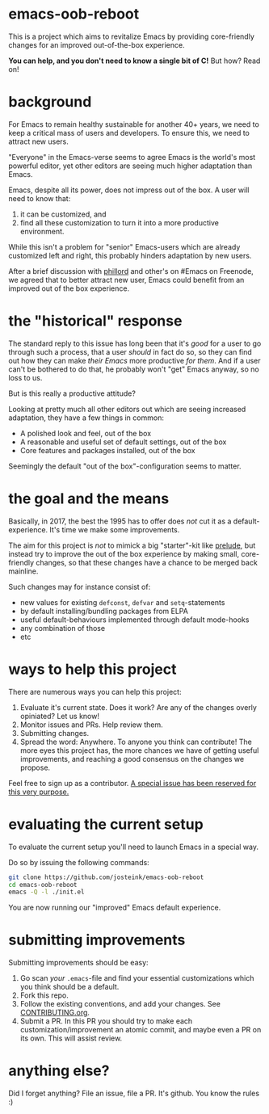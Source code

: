 # emacs-oob-reboot

This is a project which aims to revitalize Emacs by providing core-friendly changes for an improved out-of-the-box experience.

**You can help, and you don't need to know a single bit of C!** But how? Read on!

# background

For Emacs to remain healthy sustainable for another 40+ years, we need to keep a critical mass of users and developers. To ensure this, we need to attract new users.

"Everyone" in the Emacs-verse seems to agree Emacs is the world's most powerful editor, yet other editors are seeing much higher adaptation than Emacs.

Emacs, despite all its power, does not impress out of the box. A user will need to know that:

1. it can be customized, and
2. find all these customization to turn it into a more productive environment.

While this isn't a problem for "senior" Emacs-users which are already customized left and right, this probably hinders adaptation by new users.

After a brief discussion with [phillord](https://github.com/phillord/) and other's on #Emacs on Freenode, we agreed that to better attract new user, Emacs could benefit from an improved out of the box experience.

# the "historical" response

The standard reply to this issue has long been that it's *good* for a user to go through such a process, that a user *should* in fact do so, so they can find out how they can make *their Emacs* more productive *for them*. And if a user can't be bothered to do that, he probably won't "get" Emacs anyway, so no loss to us.

But is this really a productive attitude?

Looking at pretty much all other editors out which are seeing increased adaptation, they have a few things in common:

* A polished look and feel,  out of the box
* A reasonable and useful set of default settings, out of the box
* Core features and packages installed, out of the box

Seemingly the default "out of the box"-configuration seems to matter.

# the goal and the means

Basically, in 2017, the best the 1995 has to offer does *not* cut it as a default-experience. It's time we make some improvements.

The aim for this project is *not* to mimick a big "starter"-kit like [prelude](https://github.com/bbatsov/prelude), but instead try to improve the out of the box experience by making small, core-friendly changes, so that these changes have a chance to be merged back mainline.

Such changes may for instance consist of:

* new values for existing `defconst`, `defvar` and `setq`-statements
* by default installing/bundling packages from ELPA
* useful default-behaviours implemented through default mode-hooks
* any combination of those
* etc

# ways to help this project

There are numerous ways you can help this project:

1. Evaluate it's current state. Does it work? Are any of the changes overly opiniated? Let us know!
2. Monitor issues and PRs. Help review them.
3. Submitting changes.
4. Spread the word: Anywhere. To anyone you think can contribute! The more eyes this project has, the more chances we have of getting useful improvements, and reaching a good consensus on the changes we propose.

Feel free to sign up as a contributor. [A special issue has been reserved for this very purpose.](https://github.com/josteink/emacs-oob-reboot/issues/1)

# evaluating the current setup

To evaluate the current setup you'll need to launch Emacs in a special way.

Do so by issuing the following commands:

````bash
git clone https://github.com/josteink/emacs-oob-reboot
cd emacs-oob-reboot
emacs -Q -l ./init.el
````

You are now running our "improved" Emacs default experience.

# submitting improvements

Submitting improvements should be easy:

1. Go scan *your* `.emacs`-file and find your essential customizations which you think should be a default.
2. Fork this repo.
3. Follow the existing conventions, and add your changes. See
   [CONTRIBUTING.org](./CONTRIBUTING.org).
4. Submit a PR. In this PR you should try to make each customization/improvement an atomic commit, and maybe even a PR on its own. This will assist review.

# anything else?

Did I forget anything? File an issue, file a PR. It's github. You know the rules :)
